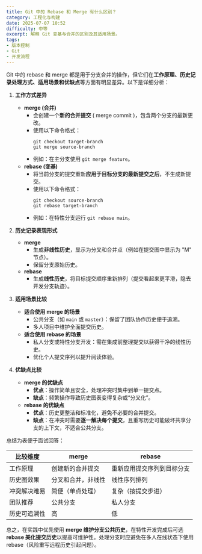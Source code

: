 ```yaml
---
title: Git 中的 Rebase 和 Merge 有什么区别？
category: 工程化与构建
date: 2025-07-07 10:52
difficulty: 中等
excerpt: 解释 Git 变基与合并的区别及其适用场景。
tags:
- 版本控制
- Git
- 开发流程
---
```

Git 中的 rebase 和 merge 都是用于分支合并的操作，但它们在**工作原理、历史记录处理方式、适用场景和优缺点**等方面有明显差异。以下是详细分析：

1.  **工作方式差异**
    -   **merge (合并)** 
        -   会创建一个**新的合并提交** ( merge commit )，包含两个分支的最新更改。
        -   使用以下命令格式：
            ```git
            git checkout target-branch
            git merge source-branch
            ```
        -   例如：在主分支使用 `git merge feature`。
    -   **rebase (变基)** 
        -   将当前分支的提交重新**应用于目标分支的最新提交之后**，不生成新提交。
        -   使用以下命令格式：
            ```git
            git checkout source-branch
            git rebase target-branch
            ```
        -   例如：在特性分支运行 `git rebase main`。

2.  **历史记录表现形式**
    -   **merge** 
        -   生成**非线性历史**，显示为分叉和合并点（例如在提交图中显示为 "M" 节点）。
        -   保留分支原始历史。
    -   **rebase** 
        -   生成**线性历史**，将目标提交顺序重新排列（提交看起来更平滑，隐去开发分支轨迹）。

3.  **适用场景比较**
    -   **适合使用 merge 的场景** 
        -   公共分支（如 `main` 或 `master`）：保留了团队协作历史便于追溯。
        -   多人项目中维护全面提交历史。
    -   **适合使用 rebase 的场景** 
        -   私人分支或特性分支开发：需在集成前整理提交以获得干净的线性历史。
        -   优化个人提交序列以提升阅读体验。

4.  **优缺点比较**
    -   **merge 的优缺点** 
        -   **优点**：操作简单且安全，处理冲突时集中到单一提交点。
        -   **缺点**：频繁操作导致历史图表变得复杂或“分叉化”。
    -   **rebase 的优缺点** 
        -   **优点**：历史更整洁和标准化，避免不必要的合并提交。
        -   **缺点**：在冲突时需要**逐一解决每个提交**，且重写历史可能破坏共享分支的上下文，不适合公共分支。

总结为表便于面试回答：

| **比较维度** | **merge**          | **rebase**                 |
| ------------ | ------------------ | -------------------------- |
| 工作原理     | 创建新的合并提交   | 重新应用提交序列到目标分支 |
| 历史图效果   | 分叉和合并，非线性 | 线性序列排列               |
| 冲突解决难易 | 简便（单点处理）   | 复杂（按提交步进）         |
| 团队推荐     | 公共分支           | 私人分支                   |
| 历史可追溯性 | 高                 | 低                         |

总之，在实践中优先使用 **merge 维护分支公共历史**，在特性开发完成后可选 **rebase 美化提交历史**以提高可维护性。处理分支时应避免在多人在线状态下使用 rebase（风险重写远程历史引起问题）。
